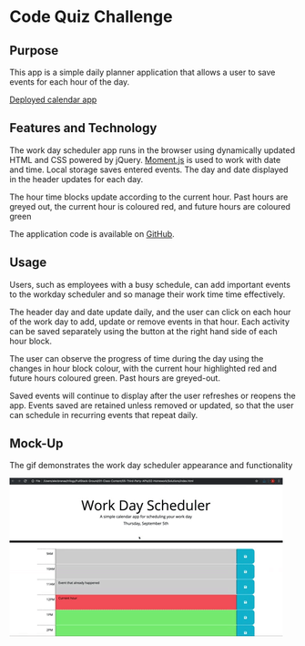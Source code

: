 # Code Quiz Challenge

## Purpose
This app is a simple daily planner application that allows a user to save events for each hour of the day. 

[Deployed calendar app](https://grace-anderson.github.io/work-day-scheduler/)

## Features and Technology

The work day scheduler app runs in the browser using dynamically updated HTML and CSS powered by jQuery.  [Moment.js](https://momentjs.com/) is used to work with date and time. Local storage saves entered events. The day and date displayed in the header updates for each day.

The hour time blocks update according to the current hour. Past hours are greyed out, the current hour is coloured red, and future hours are coloured green

The application code is available on [GitHub](https://github.com/grace-anderson/work-day-scheduler). 

## Usage
Users, such as employees with a busy schedule, can add important events to the workday scheduler and so manage their work time time effectively. 

The header day and date update daily, and the user can click on each hour of the work day to add, update or remove events in that hour. Each activity can be saved separately using the button at the right hand side of each hour block. 

The user can observe the progress of time during the day using the changes in hour block colour, with the current hour highlighted red and future hours coloured green. Past hours are greyed-out.

Saved events will continue to display after the user refreshes or reopens the app. Events saved are retained unless removed or updated, so that the user can schedule in recurring events that repeat daily. 

## Mock-Up

The gif demonstrates the work day scheduler appearance and functionality

![A user clicks on slots on the color-coded calendar and edits the events.](./assets/work-schedule-demo.gif)
